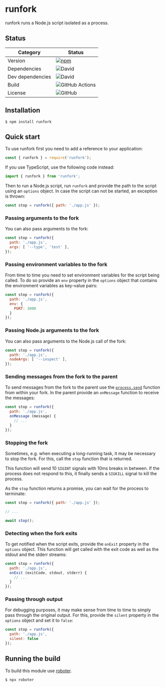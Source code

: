# runfork

runfork runs a Node.js script isolated as a process.

## Status

| Category         | Status                                                                                               |
| ---------------- | ---------------------------------------------------------------------------------------------------- |
| Version          | [![npm](https://img.shields.io/npm/v/runfork)](https://www.npmjs.com/package/runfork)                |
| Dependencies     | ![David](https://img.shields.io/david/thenativeweb/runfork)                                          |
| Dev dependencies | ![David](https://img.shields.io/david/dev/thenativeweb/runfork)                                      |
| Build            | ![GitHub Actions](https://github.com/thenativeweb/runfork/workflows/Release/badge.svg?branch=master) |
| License          | ![GitHub](https://img.shields.io/github/license/thenativeweb/runfork)                                |

## Installation

```shell
$ npm install runfork
```

## Quick start

To use runfork first you need to add a reference to your application:

```javascript
const { runfork } = require('runfork');
```

If you use TypeScript, use the following code instead:

```typescript
import { runfork } from 'runfork';
```

Then to run a Node.js script, run `runfork` and provide the path to the script using an `options` object. In case the script can not be started, an exception is thrown:

```javascript
const stop = runfork({ path: './app.js' });
```

### Passing arguments to the fork

You can also pass arguments to the fork:

```javascript
const stop = runfork({
  path: './app.js',
  args: [ '--type', 'test' ],
});
```

### Passing environment variables to the fork

From time to time you need to set environment variables for the script being called. To do so provide an `env` property in the `options` object that contains the environment variables as key-value pairs:

```javascript
const stop = runfork({
  path: './app.js',
  env: {
    PORT: 3000
  }
});
```

### Passing Node.js arguments to the fork

You can also pass arguments to the Node.js call of the fork:

```javascript
const stop = runfork({
  path: './app.js',
  nodeArgs: [ '--inspect' ],
});
```

### Sending messages from the fork to the parent

To send messages from the fork to the parent use the [`process.send`](https://nodejs.org/api/process.html#process_process_send_message_sendhandle_options_callback) function from within your fork. In the parent provide an `onMessage` function to receive the messages:

```javascript
const stop = runfork({
  path: './app.js',
  onMessage (message) {
    // ...
  }
});
```

### Stopping the fork

Sometimes, e.g. when executing a long-running task, it may be necessary to stop the fork. For this, call the `stop` function that is returned.

This function will send 10 `SIGINT` signals with 10ms breaks in between. If the process does not respond to this, it finally sends a `SIGKILL` signal to kill the process.

As the `stop` function returns a promise, you can wait for the process to terminate:

```javascript
const stop = runfork({ path: './app.js' });

// ...

await stop();
```

### Detecting when the fork exits

To get notified when the script exits, provide the `onExit` property in the `options` object. This function will get called with the exit code as well as the stdout and the stderr streams:

```javascript
const stop = runfork({
  path: './app.js',
  onExit (exitCode, stdout, stderr) {
    // ...
  }
});
```

### Passing through output

For debugging purposes, it may make sense from time to time to simply pass through the original output. For this, provide the `silent` property in the `options` object and set it to `false`:

```javascript
const stop = runfork({
  path: './app.js',
  silent: false
});
```

## Running the build

To build this module use [roboter](https://www.npmjs.com/package/roboter).

```shell
$ npx roboter
```
